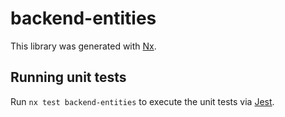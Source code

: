 # backend-entities

This library was generated with [Nx](https://nx.dev).

## Running unit tests

Run `nx test backend-entities` to execute the unit tests via [Jest](https://jestjs.io).

